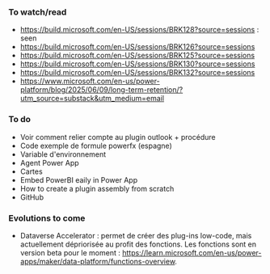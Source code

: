 ### To watch/read
- https://build.microsoft.com/en-US/sessions/BRK128?source=sessions : seen
- https://build.microsoft.com/en-US/sessions/BRK126?source=sessions
- https://build.microsoft.com/en-US/sessions/BRK125?source=sessions
- https://build.microsoft.com/en-US/sessions/BRK130?source=sessions
- https://build.microsoft.com/en-US/sessions/BRK132?source=sessions
- https://www.microsoft.com/en-us/power-platform/blog/2025/06/09/long-term-retention/?utm_source=substack&utm_medium=email

### To do
- Voir comment relier compte au plugin outlook + procédure
- Code exemple de formule powerfx (espagne)
- Variable d'environnement
- Agent Power App
- Cartes
- Embed PowerBI eaily in Power App
- How to create a plugin assembly from scratch
- GitHub


### Evolutions to come
- Dataverse Accelerator : permet de créer des plug-ins low-code, mais actuellement dépriorisée au profit des fonctions. Les fonctions sont en version beta pour le moment : https://learn.microsoft.com/en-us/power-apps/maker/data-platform/functions-overview.
